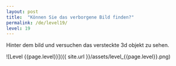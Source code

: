 ```yaml
---
layout: post
title:  "Können Sie das verborgene Bild finden?"
permalink: /de/level19/
level: 19
---
```

Hinter dem bild und versuchen das versteckte 3d objekt zu sehen.

![Level {{page.level}}]({{ site.url }}/assets/level_{{page.level}}.png)